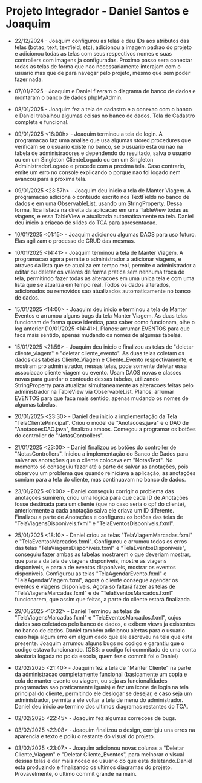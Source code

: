   # Projeto Integrador - Daniel Santos e Joaquim
* 22/12/2024 - Joaquim configurou as telas e deu IDs aos atributos das telas (botao,  text, textfield, etc), adicionou a imagem padrao do projeto e adicionou todas as telas com seus respectivos nomes e suas controllers com imagens ja configuradas. Proximo passo sera conectar todas as telas de forma que nao necessariamente interajam com o usuario mas que de para navegar pelo projeto, mesmo que sem poder fazer nada.

* 07/01/2025 - Joaquim e Daniel fizeram o diagrama de banco de dados e montaram o banco de dados phpMyAdmin.

* 08/01/2025 - Joaquim fez a tela de cadastro e a conexao com o banco e Daniel trabalhou algumas coisas no banco de dados. Tela de Cadastro completa e funcional.

* 09/01/2025 <16:00h> - Joaquim terminou a tela de login. A programacao faz uma analise que usa algumas stored procedures que verificam se o usuario existe no banco, se o usuario esta ou nao na tabela de administradores e dependendo do resultado, salva o usuario ou em um Singleton ClienteLogado ou em um Singleton AdministradorLogado e procede com a proxima tela. Caso contrario, emite um erro no console explicando o porque nao foi logado nem avancou para a proxima tela.

* 09/01/2025 <23:57h> - Joaquim deu inicio a tela de Manter Viagem. A programacao adiciona o conteudo escrito nos TextFields no banco de dados e em uma ObservableList, usando um StringProperty. Dessa forma, fica listada na direita da aplicacao em uma TableView todas as viagens, e essa TableView e atualizada automaticamente na tela. Daniel deu inicio a criacao de slides do TCA para apresentacao.

* 10/01/2025 <01:15> - Joaquim adicionou algumas DAOS para uso futuro. Elas agilizam o processo de CRUD das mesmas.

* 10/01/2025 <14:41> - Joaquim terminou a tela de Manter Viagem. A programacao agora permite o administrador a adicionar viagens, e atraves da lista que se atualiza em tempo real, permite o administrador a editar ou deletar os valores de forma pratica sem nenhuma troca de tela, permitindo fazer todas as alteracoes em uma unica tela e com uma lista que se atualiza em tempo real. Todos os dados alterados, adicionados ou removidos sao atualizados automaticamente no banco de dados.

* 15/01/2025 <14:00> - Joaquim deu inicio e terminou a tela de Manter Eventos e arrumou alguns bugs da tela Manter Viagem. As duas telas funcionam de forma quase identica, para saber como funcionam, olhe o log anterior (10/01/2025 <14:41>). Planos: arrumar EVENTOS para que faca mais sentido, apenas mudando os nomes de algumas tabelas.

* 15/01/2025 <21:59> - Joaquim deu inicio e finalizou as telas de "deletar cliente_viagem" e "deletar cliente_evento". As duas telas coletam os dados das tabelas Cliente_Viagem e Cliente_Evento respectivamente, e mostram pro administrador, nessas telas, pode somente deletar essa associacao cliente viagem ou evento. Usam DAOS novas e classes novas para guardar o conteudo dessas tabelas, utilizando StringProperty para atualizar simultaneamente as alteracoes feitas pelo administrador na TableView via ObservableList. Planos: arrumar EVENTOS para que faca mais sentido, apenas mudando os nomes de algumas tabelas.

* 20/01/2025 <23:30> - Daniel deu inicio a implementação da Tela "TelaClientePrincipal". Criou o model de "Anotacoes.java" e o DAO de "AnotacoesDAO.java", finalizou ambos. Começou a programar os botões do controller de "NotasControllers".

* 21/01/2025 <23:00> - Daniel finalizou os botões do controller de "NotasControllers". Iniciou a implementação do Banco de Dados para salvar as anotações que o cliente colocava em "NotasText". No momento só conseguiu fazer até a parte de salvar as anotações, pois observou um problema que quando reiniciava a aplicação, as anotações sumiam para a tela do cliente, mas continuavam no banco de dados.

* 23/01/2025 <01:00> - Daniel conseguiu corrigir o problema das anotações sumirem, criou uma lógica para que cada ID de Anotações fosse destinada para um cliente (que no caso seria o cpf do cliente), anteriormente a cada anotação salva ele criava um ID diferente. Finalizou a parte de Anotações e configurou os botões das telas de "TelaViagensDisponiveis.fxml" e "TelaEventosDisponiveis.fxml". 

* 25/01/2025 <18:10> - Daniel criou as telas "TelaViagemMarcadas.fxml" e "TelaEventosMarcados.fxml". Configurou e arrumou todos os erros das telas "TelaViagensDisponiveis.fxml" e "TelaEventosDisponiveis", conseguiu fazer ambas as tabelas mostrarem o que deveriam mostrar, que para a da tela de viagens disponíveis, mostre as viagens disponíveis, e para a de eventos disponíveis, mostrar os eventos disponíveis. Configurou as telas "TelaAgendarEvento.fxml" e "TelaAgendarViagem.fxml", agora o cliente consegue agendar os eventos e viagens disponíveis. Agora só faltará fazer as telas de "TelaViagensMarcadas.fxml" e de "TelaEventosMarcados.fxml" funcionarem, que assim que feitas, a parte do cliente estará finalizada.

* 29/01/2025 <10:32> - Daniel Terminou as telas de "TelaViagensMarcadas.fxml" e "TelaEventosMarcados.fxml", cujos dados sao coletados pelo banco de dados, e exibem views ja existentes no banco de dados. Daniel também adicionou alertas para o usuario caso haja algum erro em algum dado que ele escreveu na tela que esta presente. Joaquim arrumou alguns bugs no codigo e garantiu que o codigo estava funcionando. (OBS: o codigo foi commitado de uma conta aleatoria logada no pc da escola, quem fez o commit foi o Daniel)

* 02/02/2025 <21:40> - Joaquim fez a tela de "Manter Cliente" na parte da administracao completamente funcional (basicamente um copia e cola de manter evento ou viagem, ou seja as funcionalidades programadas sao praticamente iguais) e fez um icone de login na tela principal do cliente, permitindo ele deslogar se desejar, e caso seja um administrador, permita a ele voltar a tela de menu do administrador. Daniel deu inicio ao termino dos ultimos diagramas restantes do TCA.

* 02/02/2025 <22:45> - Joaquim fez algumas correcoes de bugs.

* 03/02/2025 <22:08> - Joaquim finalizou o design, corrigiu uns erros na aparencia e texto e poliu o restante do visual do projeto.

* 03/02/2025 <23:07> - Joaquim adicionou novas colunas a "Deletar Cliente_Viagem" e "Deletar Cliente_Eventos", para melhorar o visual dessas telas e dar mais nocao ao usuario do que esta deletando.Daniel esta produzindo e finalizando os ultimos diagramas do projeto. Provavelmente, o ultimo commit grande na main.